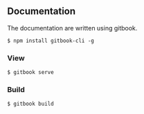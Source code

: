 

## Documentation

The documentation are written using gitbook.

`
$ npm install gitbook-cli -g
`

### View

`
$ gitbook serve
`

### Build

`
$ gitbook build
`

